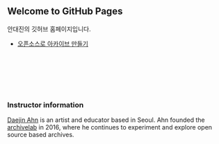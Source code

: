 ## Welcome to GitHub Pages

안대진의 깃허브 홈페이지입니다.
- [오픈소스로 아카이브 만들기](https://ahhn.github.io/oss)



<br><br><br><br><br>

### Instructor information
 
[Daejin Ahn](https://www.instagram.com/djahhn/) is an artist and educator based in Seoul. Ahn founded the [archivelab](http://archivelab.co.kr) in 2016, where he continues to experiment and explore open source based archives.

